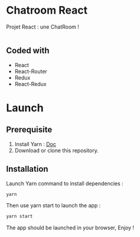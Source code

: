# Chatroom React

Projet React : une ChatRoom !

![]()


## Coded with

- React
- React-Router
- Redux
- React-Redux

# Launch

## Prerequisite

1. Install Yarn : [Doc](https://yarnpkg.com/getting-started/install)
2. Download or clone this repository.

## Installation

Launch Yarn command to install dependencies :

```bash
yarn
```

Then use yarn start to launch the app :

```bash
yarn start
```

The app should be launched in your browser, Enjoy !
